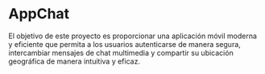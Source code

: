# AppChat
El objetivo de este proyecto es proporcionar una aplicación móvil moderna y eficiente que permita a los usuarios autenticarse de manera segura, intercambiar mensajes de chat multimedia y compartir su ubicación geográfica de manera intuitiva y eficaz.
